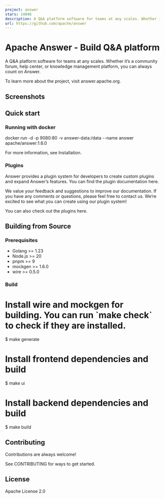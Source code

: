 ```yaml
---
project: answer
stars: 14846
description: A Q&A platform software for teams at any scales. Whether it's a community forum, help center, or knowledge management platform, you can always count on Apache Answer.
url: https://github.com/apache/answer
---
```


Apache Answer - Build Q&A platform
==================================

A Q&A platform software for teams at any scales. Whether it’s a community forum, help center, or knowledge management platform, you can always count on Answer.

To learn more about the project, visit answer.apache.org.

Screenshots
-----------

Quick start
-----------

### Running with docker

docker run -d -p 9080:80 -v answer-data:/data --name answer apache/answer:1.6.0

For more information, see Installation.

### Plugins

Answer provides a plugin system for developers to create custom plugins and expand Answer’s features. You can find the plugin documentation here.

We value your feedback and suggestions to improve our documentation. If you have any comments or questions, please feel free to contact us. We’re excited to see what you can create using our plugin system!

You can also check out the plugins here.

Building from Source
--------------------

### Prerequisites

-   Golang >= 1.23
-   Node.js >= 20
-   pnpm >= 9
-   mockgen >= 1.6.0
-   wire >= 0.5.0

### Build

# Install wire and mockgen for building. You can run \`make check\` to check if they are installed.
$ make generate
# Install frontend dependencies and build
$ make ui
# Install backend dependencies and build
$ make build

Contributing
------------

Contributions are always welcome!

See CONTRIBUTING for ways to get started.

License
-------

Apache License 2.0

